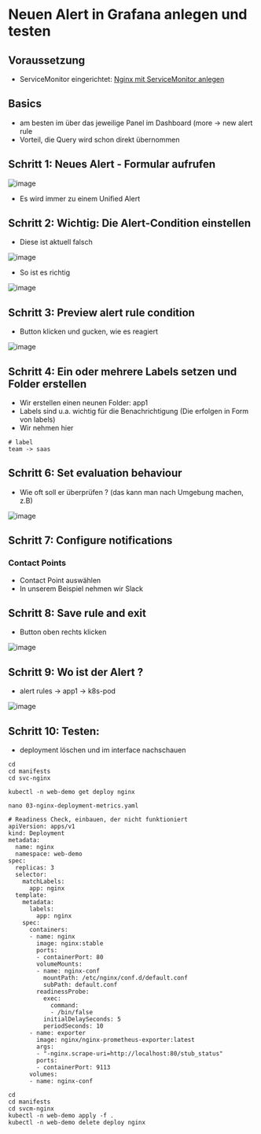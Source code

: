 # Neuen Alert in Grafana anlegen und testen 

## Voraussetzung

  * ServiceMonitor eingerichtet: [Nginx mit ServiceMonitor anlegen](monitoring/praxis/03-nginx-servicemonitor.md)

## Basics 

  * am besten im über das jeweilige Panel im Dashboard (more -> new alert rule
  * Vorteil, die Query wird schon direkt übernommen

## Schritt 1: Neues Alert - Formular aufrufen

![image](https://github.com/user-attachments/assets/9e178aa0-2e4c-4f4d-8f18-6f5f5ca3d992)
 
  * Es wird immer zu einem Unified Alert 

## Schritt 2: Wichtig: Die Alert-Condition einstellen 

  * Diese ist aktuell falsch

![image](https://github.com/user-attachments/assets/2e09a392-686a-49e0-b56d-05afa586d54a)

  * So ist es richtig

![image](https://github.com/user-attachments/assets/b0a766a3-fbee-44a9-bb8a-a687710f7a06)


## Schritt 3: Preview alert rule condition 

   * Button klicken und gucken, wie es reagiert

![image](https://github.com/user-attachments/assets/4f471c7d-2cc5-4248-a2a4-1edaf1696a1d)


## Schritt 4: Ein oder mehrere Labels setzen und Folder erstellen 

  * Wir erstellen einen neunen Folder: app1 
  * Labels sind u.a. wichtig für die Benachrichtigung (Die erfolgen in Form von labels)
  * Wir nehmen hier

```
# label
team -> saas
```

## Schritt 6: Set evaluation behaviour 

  * Wie oft soll er überprüfen ? (das kann man nach Umgebung machen, z.B) 

![image](https://github.com/user-attachments/assets/9941383c-095c-44a2-95c2-6aa7c3256993)


## Schritt 7: Configure notifications 

### Contact Points 

  * Contact Point auswählen
  * In unserem Beispiel nehmen wir Slack

## Schritt 8: Save rule and exit 

  * Button oben rechts klicken

![image](https://github.com/user-attachments/assets/e0305e06-10a8-4cfb-8c6d-fc70cf629b4a)


## Schritt 9: Wo ist der Alert ?

  * alert rules -> app1 -> k8s-pod 

![image](https://github.com/user-attachments/assets/67644467-5b6d-4077-b961-9d89a736edf5)



## Schritt 10: Testen:

  * deployment löschen und im interface nachschauen 

```
cd
cd manifests
cd svc-nginx
```

```
kubectl -n web-demo get deploy nginx
```

```
nano 03-nginx-deployment-metrics.yaml
```

```
# Readiness Check, einbauen, der nicht funktioniert
apiVersion: apps/v1
kind: Deployment
metadata:
  name: nginx
  namespace: web-demo
spec:
  replicas: 3
  selector:
    matchLabels:
      app: nginx
  template:
    metadata:
      labels:
        app: nginx
    spec:
      containers:
      - name: nginx
        image: nginx:stable
        ports:
        - containerPort: 80
        volumeMounts:
        - name: nginx-conf
          mountPath: /etc/nginx/conf.d/default.conf
          subPath: default.conf
        readinessProbe:
          exec:
            command:
            - /bin/false
          initialDelaySeconds: 5
          periodSeconds: 10
      - name: exporter
        image: nginx/nginx-prometheus-exporter:latest
        args:
        - "-nginx.scrape-uri=http://localhost:80/stub_status"
        ports:
        - containerPort: 9113
      volumes:
      - name: nginx-conf
```


```
cd
cd manifests
cd svcm-nginx
kubectl -n web-demo apply -f .
kubectl -n web-demo delete deploy nginx
```

